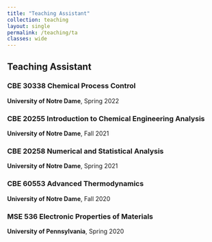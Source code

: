 ```yaml
---
title: "Teaching Assistant"
collection: teaching
layout: single
permalink: /teaching/ta
classes: wide
---
```


## Teaching Assistant

### CBE 30338 Chemical Process Control  
**University of Notre Dame**, Spring 2022  

### CBE 20255 Introduction to Chemical Engineering Analysis  
**University of Notre Dame**, Fall 2021  

### CBE 20258 Numerical and Statistical Analysis
**University of Notre Dame**, Spring 2021

### CBE 60553 Advanced Thermodynamics
**University of Notre Dame**, Fall 2020

### MSE 536 Electronic Properties of Materials
**University of Pennsylvania**, Spring 2020 

